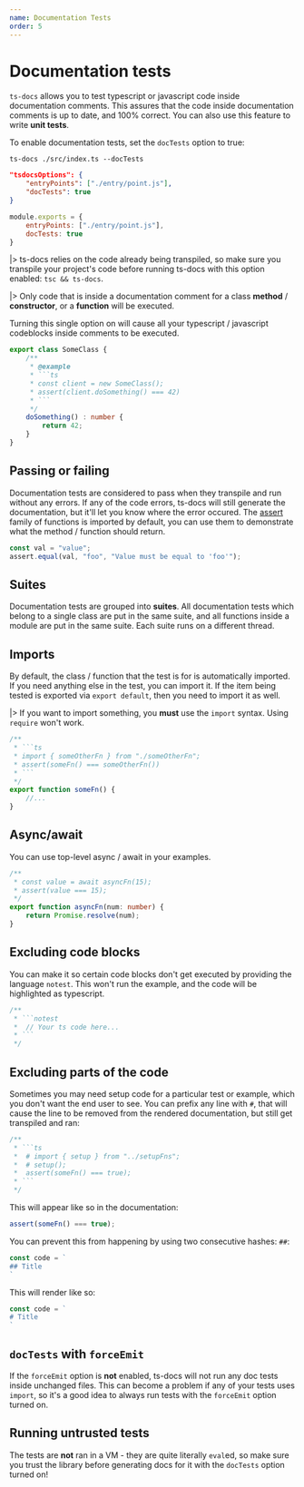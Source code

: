 ```yaml
---
name: Documentation Tests
order: 5
---
```


# Documentation tests

`ts-docs` allows you to test typescript or javascript code inside documentation comments. This assures that the code inside documentation comments is up to date, and 100% correct. You can also use this feature to write **unit tests**.

To enable documentation tests, set the `docTests` option to true:

``` --CLI
ts-docs ./src/index.ts --docTests
```
```json --tsconfig.json
"tsdocsOptions": {
    "entryPoints": ["./entry/point.js"],
    "docTests": true
}
```
```js --tsdocs.config.js
module.exports = {
    entryPoints: ["./entry/point.js"],
    docTests: true
}
```

|> ts-docs relies on the code already being transpiled, so make sure you transpile your project's code before running ts-docs with this option enabled: `tsc && ts-docs`.

|> Only code that is inside a documentation comment for a class **method** / **constructor**, or a **function** will be executed.

Turning this single option on will cause all your typescript / javascript codeblocks inside comments to be executed.

```ts
export class SomeClass {
    /**
     * @example
     * ```ts
     * const client = new SomeClass();
     * assert(client.doSomething() === 42)
     * ```
     */
    doSomething() : number {
        return 42;
    }
}
```

## Passing or failing

Documentation tests are considered to pass when they transpile and run without any errors. If any of the code errors, ts-docs will still generate the documentation, but it'll let you know where the error occured. The [assert](https://nodejs.org/api/assert.html) family of functions is imported by default, you can use them to demonstrate what the method / function should return.

```ts
const val = "value";
assert.equal(val, "foo", "Value must be equal to 'foo'");
```

## Suites

Documentation tests are grouped into **suites**. All documentation tests which belong to a single class are put in the same suite, and all functions inside a module are put in the same suite. Each suite runs on a different thread.

## Imports

By default, the class / function that the test is for is automatically imported. If you need anything else in the test, you can import it. If the item being tested is exported via `export default`, then you need to import it as well.

|> If you want to import something, you **must** use the `import` syntax. Using `require` won't work.

```ts
/**
 * ```ts
 * import { someOtherFn } from "./someOtherFn";
 * assert(someFn() === someOtherFn())
 * ```
 */
export function someFn() {
    //...
}
```

## Async/await

You can use top-level async / await in your examples. 

```ts
/**
 * const value = await asyncFn(15);
 * assert(value === 15);
 */
export function asyncFn(num: number) {
    return Promise.resolve(num);
}
```

## Excluding code blocks

You can make it so certain code blocks don't get executed by providing the language `notest`. This won't run the example, and the code will be highlighted as typescript.

```ts
/**
 * ```notest
 *  // Your ts code here...
 * ```
 */
```

## Excluding parts of the code

Sometimes you may need setup code for a particular test or example, which you don't want the end user to see. You can prefix any line with `#`, that will cause the line to be removed from the rendered documentation, but still get transpiled and ran:

```ts
/**
 * ```ts
 *  # import { setup } from "../setupFns";
 *  # setup();
 *  assert(someFn() === true);
 * ```
 */
```

This will appear like so in the documentation:

```ts
assert(someFn() === true);
```

You can prevent this from happening by using two consecutive hashes: `##`:

```ts
const code = `
## Title
`
```

This will render like so:

```ts
const code = `
# Title
`
```

## `docTests` with `forceEmit`

If the `forceEmit` option is **not** enabled, ts-docs will not run any doc tests inside unchanged files. This can become a problem if any of your tests uses `import`, so it's a good idea to always run tests with the `forceEmit` option turned on.

## Running untrusted tests

The tests are **not** ran in a VM - they are quite literally `eval`ed, so make sure you trust the library before generating docs for it with the `docTests` option turned on!
